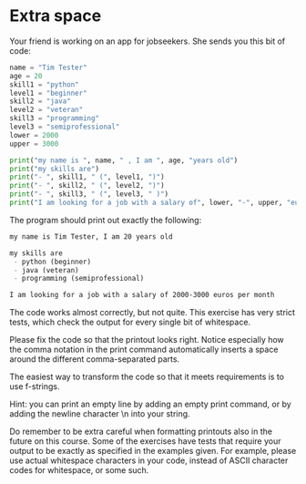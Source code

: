 
# Extra space

Your friend is working on an app for jobseekers. She sends you this bit of code:

```python
name = "Tim Tester"
age = 20
skill1 = "python"
level1 = "beginner"
skill2 = "java"
level2 = "veteran"
skill3 = "programming"
level3 = "semiprofessional"
lower = 2000
upper = 3000

print("my name is ", name, " , I am ", age, "years old")
print("my skills are")
print("- ", skill1, " (", level1, ")")
print("- ", skill2, " (", level2, ")")
print("- ", skill3, " (", level3, " )")
print("I am looking for a job with a salary of", lower, "-", upper, "euros per month")
```

The program should print out exactly the following:

```markdown
my name is Tim Tester, I am 20 years old

my skills are
 - python (beginner)
 - java (veteran)
 - programming (semiprofessional)

I am looking for a job with a salary of 2000-3000 euros per month
```

The code works almost correctly, but not quite. This exercise has very strict tests, which check the output for every single bit of whitespace.

Please fix the code so that the printout looks right. Notice especially how the comma notation in the print command automatically inserts a space around the different comma-separated parts.

The easiest way to transform the code so that it meets requirements is to use f-strings.

Hint: you can print an empty line by adding an empty print command, or by adding the newline character \n into your string.

Do remember to be extra careful when formatting printouts also in the future on this course. Some of the exercises have tests that require your output to be exactly as specified in the examples given. For example, please use actual whitespace characters in your code, instead of ASCII character codes for whitespace, or some such.
